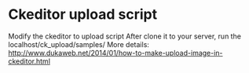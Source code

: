 # Ckeditor upload script
Modify the ckeditor to upload script
After clone it to your server, run the localhost/ck_upload/samples/
More details: http://www.dukaweb.net/2014/01/how-to-make-upload-image-in-ckeditor.html

